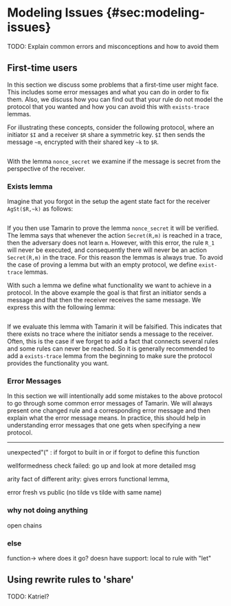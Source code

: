 Modeling Issues {#sec:modeling-issues}
===============

TODO: Explain common errors and misconceptions and how to avoid them

First-time users
----------------
In this section we discuss some problems that a first-time user might face.
This includes some error messages and what you can do in order to fix them. 
Also, we discuss how you can find out that your rule do not model the protocol
that you wanted and how you can avoid this with `exists-trace` lemmas.

For illustrating these concepts, consider the following protocol, where an
initiator `$I` and a receiver `$R` share a symmetric key. `$I` then sends the
message `~m`, encrypted with their shared key `~k` to `$R`.

~~~~ {.tamarin slice="code/FirstTimeUser.spthy" lower=12 upper=33}
~~~~

With the lemma `nonce_secret` we examine if the message is secret from the
perspective of the receiver.


### Exists lemma ### 
Imagine that you forgot in the setup the agent state fact for the receiver
`AgSt($R,~k)` as follows:

~~~~ {.tamarin slice="code/FirstTimeUser_Error1.spthy" lower=16 upper=20}
~~~~

If you then use Tamarin to prove the lemma `nonce_secret` it will be verified.
The lemma says that whenever the action `Secret(R,m)` is reached in a trace,
then the adversary does not learn `m`. However, with this error, the rule `R_1`
will never be executed, and consequently there will never be an action 
`Secret(R,m)` in the trace. For this reason the lemmas is always true.
To avoid the case of proving a lemma but with an empty protocol, we define
`exist-trace` lemmas.

With such a lemma we define what functionality we want to achieve in a protocol.
In the above example the goal is that first an initiator sends a message and 
that then the receiver receives the same message. 
We express this with the following lemma:

~~~~ {.tamarin slice="code/FirstTimeUser.spthy" lower=34 upper=38}
~~~~

If we evaluate this lemma with Tamarin it will be falsified. This indicates
that there exists no trace where the initiator sends a message to the receiver.
Often, this is the case if we forget to add a fact that connects several rules 
and some rules can never be reached. 
So it is generally recommended to add a `exists-trace` lemma from the beginning
to make sure the protocol provides the functionality you want.

### Error Messages ###
In this section we will intentionally add some mistakes to the above protocol 
to go through some common error messages of Tamarin.
We will always present one changed rule and a corresponding error message and 
then explain what the error message means. 
In practice, this should help in understanding error messages that one gets
when specifying a new protocol.


---------------------------------------





unexpected"(" : if 
	forgot to built in or if 
	forgot to define this function

wellformedness check failed: go up and look at more detailed msg

arity
fact of different arity: gives errors
functional lemma,


error fresh vs public (no tilde vs tilde with same name)

### why not doing anything ###
open chains


### else ###
function-> where does it go? doesn have support:
local to rule with "let"

 






Using rewrite rules to 'share'
------------------------------

TODO: Katriel?
